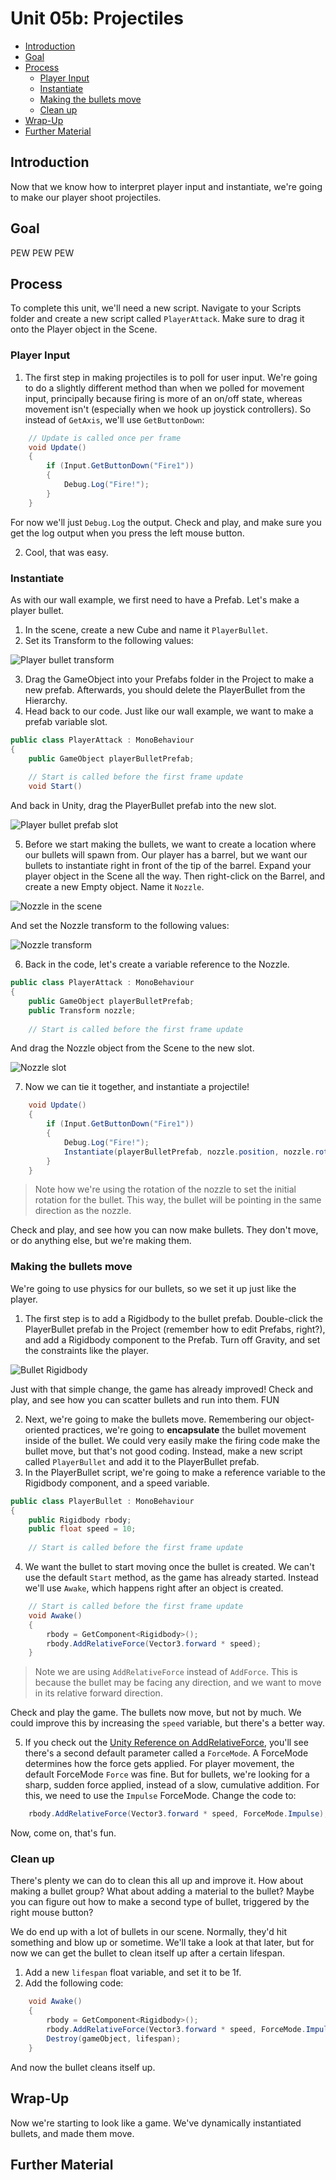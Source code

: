 # Unit 05b: Projectiles  <!-- omit in toc -->

- [Introduction](#introduction)
- [Goal](#goal)
- [Process](#process)
  - [Player Input](#player-input)
  - [Instantiate](#instantiate)
  - [Making the bullets move](#making-the-bullets-move)
  - [Clean up](#clean-up)
- [Wrap-Up](#wrap-up)
- [Further Material](#further-material)

## Introduction

Now that we know how to interpret player input and instantiate, we're going to make our player shoot projectiles.

## Goal

PEW PEW PEW

## Process

To complete this unit, we'll need a new script. Navigate to your Scripts folder and create a new script called `PlayerAttack`. Make sure to drag it onto the Player object in the Scene.

### Player Input

1. The first step in making projectiles is to poll for user input. We're going to do a slightly different method than when we polled for movement input, principally because firing is more of an on/off state, whereas movement isn't (especially when we hook up joystick controllers). So instead of `GetAxis`, we'll use `GetButtonDown`:

```C#
    // Update is called once per frame
    void Update()
    {
        if (Input.GetButtonDown("Fire1"))
        {
            Debug.Log("Fire!");
        }
    }
```

For now we'll just `Debug.Log` the output. Check and play, and make sure you get the log output when you press the left mouse button.

2. Cool, that was easy.


### Instantiate

As with our wall example, we first need to have a Prefab. Let's make a player bullet.

1. In the scene, create a new Cube and name it `PlayerBullet`.
2. Set its Transform to the following values:

![Player bullet transform](images/05b_BulletTransform.png)

3. Drag the GameObject into your Prefabs folder in the Project to make a new prefab. Afterwards, you should delete the PlayerBullet from the Hierarchy.
4. Head back to our code. Just like our wall example, we want to make a prefab variable slot.

```C#
public class PlayerAttack : MonoBehaviour
{
    public GameObject playerBulletPrefab;
    
    // Start is called before the first frame update
    void Start()
```

And back in Unity, drag the PlayerBullet prefab into the new slot.

![Player bullet prefab slot](images/05b_BulletPrefabSlot.png)

5. Before we start making the bullets, we want to create a location where our bullets will spawn from. Our player has a barrel, but we want our bullets to instantiate right in front of the tip of the barrel. Expand your player object in the Scene all the way. Then right-click on the Barrel, and create a new Empty object. Name it `Nozzle`.

![Nozzle in the scene](images/05b_NozzleScene.png)

And set the Nozzle transform to the following values:

![Nozzle transform](images/05b_NozzleTransform.png)

6. Back in the code, let's create a variable reference to the Nozzle.

```C#
public class PlayerAttack : MonoBehaviour
{
    public GameObject playerBulletPrefab;
    public Transform nozzle;
    
    // Start is called before the first frame update
```
And drag the Nozzle object from the Scene to the new slot.

![Nozzle slot](images/05b_NozzleSlot.png)

7. Now we can tie it together, and instantiate a projectile!

```C#
    void Update()
    {
        if (Input.GetButtonDown("Fire1"))
        {
            Debug.Log("Fire!");
            Instantiate(playerBulletPrefab, nozzle.position, nozzle.rotation);
        }
    }
```

> Note how we're using the rotation of the nozzle to set the initial rotation for the bullet. This way, the bullet will be pointing in the same direction as the nozzle.

Check and play, and see how you can now make bullets. They don't move, or do anything else, but we're making them.

### Making the bullets move

We're going to use physics for our bullets, so we set it up just like the player.

1. The first step is to add a Rigidbody to the bullet prefab. Double-click the PlayerBullet prefab in the Project (remember how to edit Prefabs, right?), and add a Rigidbody component to the Prefab. Turn off Gravity, and set the constraints like the player.

![Bullet Rigidbody](images/05b_BulletRigidbody.png)

Just with that simple change, the game has already improved! Check and play, and see how you can scatter bullets and run into them. FUN

2. Next, we're going to make the bullets move. Remembering our object-oriented practices, we're going to **encapsulate** the bullet movement inside of the bullet. We could very easily make the firing code make the bullet move, but that's not good coding. Instead, make a new script called `PlayerBullet` and add it to the PlayerBullet prefab.
3. In the PlayerBullet script, we're going to make a reference variable to the Rigidbody component, and a speed variable.

```C#
public class PlayerBullet : MonoBehaviour
{
    public Rigidbody rbody;
    public float speed = 10;
    
    // Start is called before the first frame update
```

4. We want the bullet to start moving once the bullet is created. We can't use the default `Start` method, as the game has already started. Instead we'll use `Awake`, which happens right after an object is created.

```C#
    // Start is called before the first frame update
    void Awake()
    {
        rbody = GetComponent<Rigidbody>();
        rbody.AddRelativeForce(Vector3.forward * speed);
    }
```

> Note we are using `AddRelativeForce` instead of `AddForce`. This is because the bullet may be facing any direction, and we want to move in its relative forward direction.

Check and play the game. The bullets now move, but not by much. We could improve this by increasing the `speed` variable, but there's a better way.

5. If you check out the [Unity Reference on AddRelativeForce](https://docs.unity3d.com/ScriptReference/Rigidbody.AddRelativeForce.html), you'll see there's a second default parameter called a `ForceMode`. A ForceMode determines how the force gets applied. For player movement, the default ForceMode `Force` was fine. But for bullets, we're looking for a sharp, sudden force applied, instead of a slow, cumulative addition. For this, we need to use the `Impulse` ForceMode. Change the code to:

```C#
    rbody.AddRelativeForce(Vector3.forward * speed, ForceMode.Impulse);
```

Now, come on, that's fun.

### Clean up

There's plenty we can do to clean this all up and improve it. How about making a bullet group? What about adding a material to the bullet? Maybe you can figure out how to make a second type of bullet, triggered by the right mouse button?

We do end up with a lot of bullets in our scene. Normally, they'd hit something and blow up or sometime. We'll take a look at that later, but for now we can get the bullet to clean itself up after a certain lifespan.

1. Add a new `lifespan` float variable, and set it to be 1f.
2. Add the following code:

```C#
    void Awake()
    {
        rbody = GetComponent<Rigidbody>();
        rbody.AddRelativeForce(Vector3.forward * speed, ForceMode.Impulse);
        Destroy(gameObject, lifespan);
    }
```

And now the bullet cleans itself up.

## Wrap-Up

Now we're starting to look like a game. We've dynamically instantiated bullets, and made them move.

## Further Material
